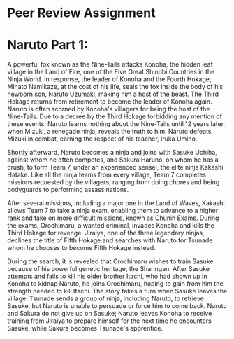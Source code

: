 # Peer Review Assignment

# Naruto Part 1:

A powerful fox known as the Nine-Tails attacks Konoha, the hidden leaf village in the Land of Fire, one of the Five Great Shinobi Countries in the Ninja World. In response, the leader of Konoha and the Fourth Hokage, Minato Namikaze, at the cost of his life, seals the fox inside the body of his newborn son, Naruto Uzumaki, making him a host of the beast. The Third Hokage returns from retirement to become the leader of Konoha again. Naruto is often scorned by Konoha's villagers for being the host of the Nine-Tails. Due to a decree by the Third Hokage forbidding any mention of these events, Naruto learns nothing about the Nine-Tails until 12 years later, when Mizuki, a renegade ninja, reveals the truth to him. Naruto defeats Mizuki in combat, earning the respect of his teacher, Iruka Umino.

Shortly afterward, Naruto becomes a ninja and joins with Sasuke Uchiha, against whom he often competes, and Sakura Haruno, on whom he has a crush, to form Team 7, under an experienced sensei, the elite ninja Kakashi Hatake. Like all the ninja teams from every village, Team 7 completes missions requested by the villagers, ranging from doing chores and being bodyguards to performing assassinations.

After several missions, including a major one in the Land of Waves, Kakashi allows Team 7 to take a ninja exam, enabling them to advance to a higher rank and take on more difficult missions, known as Chunin Exams. During the exams, Orochimaru, a wanted criminal, invades Konoha and kills the Third Hokage for revenge. Jiraiya, one of the three legendary ninjas, declines the title of Fifth Hokage and searches with Naruto for Tsunade whom he chooses to become Fifth Hokage instead.

During the search, it is revealed that Orochimaru wishes to train Sasuke because of his powerful genetic heritage, the Sharingan. After Sasuke attempts and fails to kill his older brother Itachi, who had shown up in Konoha to kidnap Naruto, he joins Orochimaru, hoping to gain from him the strength needed to kill Itachi. The story takes a turn when Sasuke leaves the village: Tsunade sends a group of ninja, including Naruto, to retrieve Sasuke, but Naruto is unable to persuade or force him to come back. Naruto and Sakura do not give up on Sasuke; Naruto leaves Konoha to receive training from Jiraiya to prepare himself for the next time he encounters Sasuke, while Sakura becomes Tsunade's apprentice.